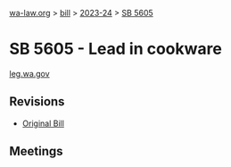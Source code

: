 [wa-law.org](/) > [bill](/bill/) > [2023-24](/bill/2023-24/) > [SB 5605](/bill/2023-24/sb/5605/)

# SB 5605 - Lead in cookware
[leg.wa.gov](https://app.leg.wa.gov/billsummary?BillNumber=5605&Year=2023&Initiative=false)

## Revisions
* [Original Bill](1/)

## Meetings